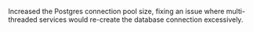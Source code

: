 Increased the Postgres connection pool size, fixing an issue where multi-threaded services would re-create the database connection excessively.
